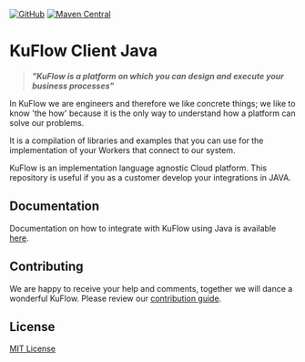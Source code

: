 [![GitHub](https://img.shields.io/github/license/kuflow/kuflow-engine-client-java?label=License)](https://github.com/kuflow/kuflow-engine-client-java/blob/master/LICENSE)
[![Maven Central](https://img.shields.io/maven-central/v/com.kuflow.engine.client/kuflow-engine-client?label=Maven%20Central)](https://search.maven.org/artifact/com.kuflow.engine.client/kuflow-engine-client)

# KuFlow Client Java

> ***"KuFlow is a platform on which you can design and execute your business processes"***

In KuFlow we are engineers and therefore we like concrete things; we like to know 'the how' because it is the only way to understand how a platform can solve our problems.

It is a compilation of libraries and examples that you can use for the implementation of your Workers that connect to our system. 

KuFlow is an implementation language agnostic Cloud platform. This repository is useful if you as a customer develop your integrations in JAVA.

## Documentation

Documentation on how to integrate with KuFlow using Java is available [here](https://docs.kuflow.com/developers/guides/java).

## Contributing

We are happy to receive your help and comments, together we will dance a wonderful KuFlow. Please review our [contribution guide](CONTRIBUTING.md).

## License

[MIT License](https://github.com/kuflow/kuflow-engine-client-java/blob/master/LICENSE)

